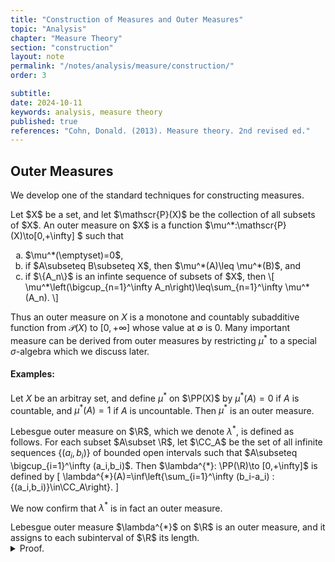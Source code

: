 ```yaml
---
title: "Construction of Measures and Outer Measures"
topic: "Analysis"
chapter: "Measure Theory"
section: "construction"
layout: note
permalink: "/notes/analysis/measure/construction/"
order: 3

subtitle: 
date: 2024-10-11
keywords: analysis, measure theory
published: true
references: "Cohn, Donald. (2013). Measure theory. 2nd revised ed."
---
```


## Outer Measures

We develop one of the standard techniques for constructing measures. 

<div class='definition' name='Outer measure'>
Let $X$ be a set, and let $\mathscr{P}(X)$ be the collection of all subsets of $X$. An outer measure on $X$ is a function $\mu^*:\mathscr{P}(X)\to[0,+\infty] $ such that
<ol type="a">
    <li>$\mu^*(\emptyset)=0$,</li>
    <li>if $A\subseteq B\subseteq X$, then $\mu^*(A)\leq \mu^*(B)$, and</li>
    <li>if $\{A_n\}$ is an infinte sequence of subsets of $X$, then
    \[
        \mu^*\left(\bigcup_{n=1}^\infty A_n\right)\leq\sum_{n=1}^\infty \mu^*(A_n).
    \] 
    </li>
</ol>
</div>

Thus an outer measure on $X$ is a monotone and countably subadditive function from $\mathscr{P}(X)$ to $[0,+\infty]$ whose value at $\emptyset$ is 0. Many important measure can be derived from outer measures by restricting $\mu^*$ to a special $\sigma$-algebra which we discuss later. 

#### Examples:

Let $X$ be an arbitray set, and define $\mu^{*}$ on $\PP(X)$ by $\mu^{*}(A)=0$ if $A$ is countable, and $\mu^{*}(A)=1$ if $A$ is uncountable. Then $\mu^{*}$ is an outer measure.

Lebesgue outer measure on $\R$, which we denote $\lambda^{*}$, is defined as follows. For each subset $A\subset \R$, let $\CC_A$ be the set of all infinite sequences $\{(a_i,b_i)\}$ of bounded open intervals such that $A\subseteq \bigcup_{i=1}^\infty (a_i,b_i)$. Then $\lambda^{*}: \PP(\R)\to [0,+\infty]$ is defined by
\[
    \lambda^{*}(A)=\inf\left\{\sum_{i=1}^\infty (b_i-a_i) : \{(a_i,b_i)\}\in\CC_A\right\}.
\] 

We now confirm that $\lambda^{*}$ is in fact an outer measure. 

<div class='proposition' name='𝜆* is an outer measure'>
Lebesgue outer measure $\lambda^{*}$ on $\R$ is an outer measure, and it assigns to each subinterval of $\R$ its length. 
</div>

<details class='proof'>
<summary>Proof.</summary>
We first verify that $\lambda^*$ is an outer measure. The relation $\lambda^*(\emptyset)=0$ holds, since for each $\varepsilon>0$ there is a sequence $\{(a_i,b_i)\}$ of open intervals (whose union necessarily includes $\emptyset$) such that $\sum_{i=1}^\infty (b_i-a_i)<\varepsilon$. That is,
\[
\lambda^*(\emptyset)=\inf\left\{\sum_{i=1}^\infty (b_i-a_i) : \emptyset\subseteq\bigcup_{i=1}^\infty (a_i,b_i)\right\}=0,
\]
since any open interval trivially covers $\emptyset$ and taking the infimum of the sums of the length of all the candidate open sets is equivalent to requiring that $\sum_{i=1}^\infty (b_i-a_i)<\varepsilon$. For the monotonicity of $\lambda^*$, note that if $A\subseteq B$, then each sequence of open intervals that covers $B$ also covers $A$ and so $\lambda^*(A)\leq \lambda^*(B)$. Now consider the countable subadditivity of $\lambda^*$. Let $\{A_n\}_{n=1}^\infty$ be an arbitrary sequence of subsets of $\R$. If $\sum_{n=1}^\infty \lambda^*(A_n)=+\infty$, then $\lambda^*\left(\bigcup_{n=1}^\infty A_n\right)\leq \sum_{n=1}^\infty\lambda^*(A_n)$ certainly holds. So suppose that $\sum_{n=1}^\infty \lambda^*(A_n)<+\infty$ and let $\varepsilon>0$. For each $n$ choose a sequence $\{(a_{n,i},b_{n,i})\}_{i=1}^\infty$ that covers $A_n$ and satisfies
\[
 \sum_{i=1}^\infty (b_{n,i}-a_{n,i})<\lambda^*(A_n)+\frac{\varepsilon}{2^n}.
\]
If we now combine these sequences into one sequence $\{(a_i,a_j)\}$, then this combined sequence satisfies
\[
\bigcup_{n=1}^\infty A_n\subseteq \bigcup_{j=1}^\infty (a_j,b_j)
\]
and
\[
\sum_{j=1}^\infty (b_j-a_j)<\sum_{n=1}^\infty \left(\lambda^*(A_n)+\frac{\varepsilon}{2^n}\right)=\sum_{n=1}^\infty \lambda^*(A_n)+\varepsilon. 
\]
</details>

